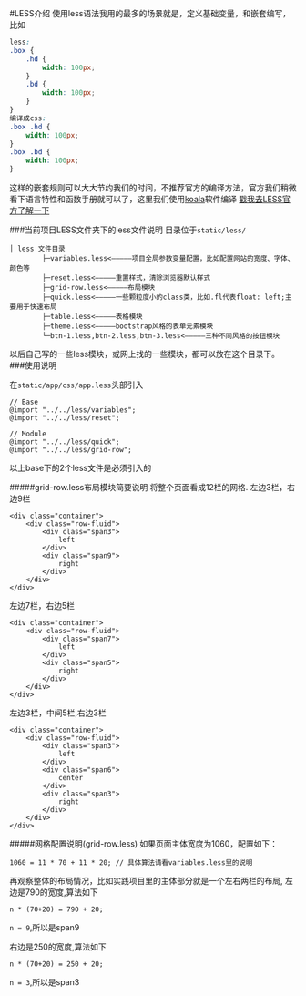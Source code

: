 #LESS介绍
使用less语法我用的最多的场景就是，定义基础变量，和嵌套编写，比如

```css
less:
.box {
    .hd {
        width: 100px;
    }
    .bd {
        width: 100px;
    }
}
编译成css:
.box .hd {
    width: 100px;
}
.box .bd {
    width: 100px;
}
```

这样的嵌套规则可以大大节约我们的时间，不推荐官方的编译方法，官方我们稍微看下语言特性和函数手册就可以了，这里我们使用[koala](http://koala-app.com/index-zh.html)软件编译
[戳我去LESS官方了解一下](http://less.bootcss.com/)

###当前项目LESS文件夹下的less文件说明
目录位于``static/less/``

```
│ less 文件目录
        ├─variables.less<—————项目全局参数变量配置，比如配置网站的宽度、字体、颜色等
        ├─reset.less<—————重置样式，清除浏览器默认样式
        ├─grid-row.less<—————布局模块
        ├─quick.less<—————一些颗粒度小的class类，比如.fl代表float: left;主要用于快速布局
        ├─table.less<—————表格模块
        ├─theme.less<—————bootstrap风格的表单元素模块
        └─btn-1.less,btn-2.less,btn-3.less<—————三种不同风格的按钮模块
```
以后自己写的一些less模块，或网上找的一些模块，都可以放在这个目录下。
###使用说明

在``static/app/css/app.less``头部引入

```less
// Base
@import "../../less/variables";
@import "../../less/reset";

// Module
@import "../../less/quick";
@import "../../less/grid-row";
```
以上base下的2个less文件是必须引入的

#####grid-row.less布局模块简要说明
将整个页面看成12栏的网格.
左边3栏，右边9栏

```
<div class="container">
    <div class="row-fluid">
        <div class="span3">
            left
        </div>
        <div class="span9">
            right
        </div>
    </div>
</div>
```

左边7栏，右边5栏

```
<div class="container">
    <div class="row-fluid">
        <div class="span7">
            left
        </div>
        <div class="span5">
            right
        </div>
    </div>
</div>
```

左边3栏，中间5栏,右边3栏

```
<div class="container">
    <div class="row-fluid">
        <div class="span3">
            left
        </div>
        <div class="span6">
            center
        </div>
        <div class="span3">
            right
        </div>
    </div>
</div>
```

#####网格配置说明(grid-row.less)
如果页面主体宽度为1060，配置如下：

```
1060 = 11 * 70 + 11 * 20; // 具体算法请看variables.less里的说明
```

再观察整体的布局情况，比如实践项目里的主体部分就是一个左右两栏的布局,
左边是790的宽度,算法如下

```
n * (70+20) = 790 + 20;
```

``n = 9``,所以是span9

右边是250的宽度,算法如下

```
n * (70+20) = 250 + 20;
```

``n = 3``,所以是span3
